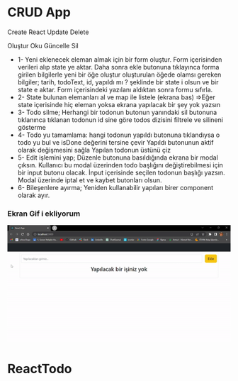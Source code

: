<h1>CRUD App</h1>
<p>Create React Update Delete</p>
<p>Oluştur Oku Güncelle Sil</p>

<ul>
<li>
1- Yeni eklenecek eleman almak için bir form oluştur.
Form içerisinden verileri alıp state ye aktar.
Daha sonra ekle butonuna tıklayınca forma girilen bilgilerle yeni bir öğe oluştur oluşturulan öğede olamsı gereken bilgiler; tarih, todoText, id, yapıldı mı ? şeklinde bir state i olsun ve bir state e aktar.
Form içerisindeki yazılanı aldıktan sonra formu sıfırla.
</li>

<li>
2- State bulunan elemanları al ve map ile listele (ekrana bas)
=>Eğer state içerisinde hiç eleman yoksa ekrana yapılacak bir şey yok yazsın
</li>

<li>
3- Todo silme;
Herhangi bir todonun butonun yanındaki sil butonuna tıklanınca tıklanan todonun id sine göre todos dizisini filtrele ve silineni gösterme
</li>

<li>
4- Todo yu tamamlama:
hangi todonun yapıldı butonuna tıklandıysa o todo yu bul ve isDone değerini tersine çevir
Yapıldı butonunun aktif olarak değişmesini sağla
Yapılan todonun üstünü çiz
</li>

<li>
5- Edit işlemini yap;
Düzenle butonuna basıldığında ekrana bir modal çıksın.
Kullanıcı bu modal üzerinden todo başlığını değiştirebilmesi için bir input butonu olacak.
İnput içerisinde seçilen todonun başlığı yazsın.
Modal üzerinde iptal et ve kaybet butonları olsun.
</li>

<li>
6- Bileşenlere ayırma;
Yeniden kullanabilir yapıları birer component olarak ayır.
</li>
</ul>

<h3>Ekran Gif i ekliyorum</h3>

![](toDo.gif)
# ReactTodo
